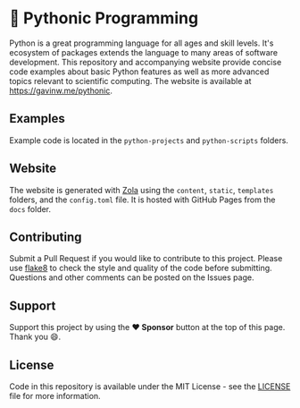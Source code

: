 # :snake: Pythonic Programming

Python is a great programming language for all ages and skill levels. It's ecosystem of packages extends the language to many areas of software development. This repository and accompanying website provide concise code examples about basic Python features as well as more advanced topics relevant to scientific computing. The website is available at https://gavinw.me/pythonic.

## Examples

Example code is located in the `python-projects` and `python-scripts` folders.

## Website

The website is generated with [Zola](https://www.getzola.org) using the `content`, `static`, `templates` folders, and the `config.toml` file. It is hosted with GitHub Pages from the `docs` folder.

## Contributing

Submit a Pull Request if you would like to contribute to this project. Please use [flake8](https://github.com/PyCQA/flake8) to check the style and quality of the code before submitting. Questions and other comments can be posted on the Issues page.

## Support

Support this project by using the **:heart: Sponsor** button at the top of this page. Thank you :smile:.

## License

Code in this repository is available under the MIT License - see the [LICENSE](LICENSE.md) file for more information.
